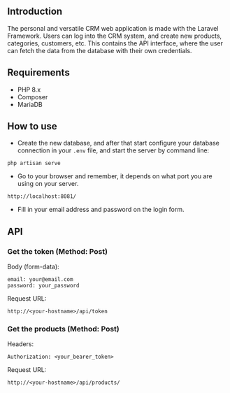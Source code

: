 ## Introduction

The personal and versatile CRM web application is made with the Laravel Framework. Users can log into the CRM system, and create new products, categories, customers, etc. This contains the API interface, where the user can fetch the data from the database with their own credentials.

## Requirements
- PHP 8.x
- Composer
- MariaDB

## How to use
- Create the new database, and after that start configure your database connection in your `.env` file, and start the server by command line:
```
php artisan serve
```
- Go to your browser and remember, it depends on what port you are using on your server.
```
http://localhost:8081/
```

- Fill in your email address and password on the login form.

## API

### Get the token (Method: Post)
Body (form-data): 
```
email: your@email.com
password: your_password
```
Request URL:
```
http://<your-hostname>/api/token
```

### Get the products (Method: Post)

Headers: 
```
Authorization: <your_bearer_token>
```
Request URL:
```
http://<your-hostname>/api/products/
```
